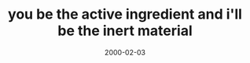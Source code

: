 ---
layout: base.njk
title : 'you be the active ingredient and i&#39;ll be the inert material' 
view_title : 'you be the active ingredient and i&#39;ll be the inert material' 
year : '2000' 
date : '2000-02-03' 
img_file : '/drawing/youbethe.png' 
html_file : 'youbethe' 
next_html : 'dontdraw.html' 
year_order : '123' 
permalink : "title/{{html_file}}.html"
---